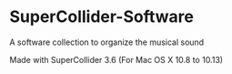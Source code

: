 # SuperCollider-Software

A software collection to organize the musical sound

Made with SuperCollider 3.6 (For Mac OS X 10.8 to 10.13)

